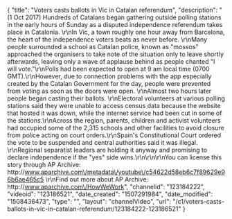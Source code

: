 {
    "title": "Voters casts ballots in Vic in Catalan referendum",
    "description": "(1 Oct 2017) Hundreds of Catalans began gathering outside polling stations in the early hours of Sunday as a disputed independence referendum takes place in Catalonia. \r\nIn Vic, a town roughly one hour away from Barcelona, the heart of the independence voters beats as never before. \r\nMany people surrounded a school as Catalan police, known as \"mossos\" approached the organisers to take note of the situation only to leave shortly afterwards, leaving only a wave of applause behind as people chanted \"I will vote.\"\r\nPolls had been expected to open at 9 am local time (0700 GMT).\r\nHowever, due to connection problems with the app especially created by the Catalan Government for the day, people were prevented from voting as soon as the doors were open. \r\nAlmost two hours later people began casting their ballots. \r\nElectoral volunteers at various polling stations said they were unable to access census data because the website that hosted it was down, while the internet service had been cut in some of the stations.\r\nAcross the region, parents, children and activist volunteers had occupied some of the 2,315 schools and other facilities to avoid closure from police acting on court orders.\r\nSpain's Constitutional Court ordered the vote to be suspended and central authorities said it was illegal. \r\nRegional separatist leaders are holding it anyway and promising to declare independence if the \"yes\" side wins.\r\n\r\n\r\nYou can license this story through AP Archive: http:\/\/www.aparchive.com\/metadata\/youtube\/c54622d58eb6c7f89629e96b6ae465c5 \r\nFind out more about AP Archive: http:\/\/www.aparchive.com\/HowWeWork",
    "channelid": "123184222",
    "videoid": "123186521",
    "date_created": "1507291984",
    "date_modified": "1508436473",
    "type": "",
    "layout": "channelVideo",
    "url": "\/c1\/voters-casts-ballots-in-vic-in-catalan-referendum\/123184222-123186521"
}